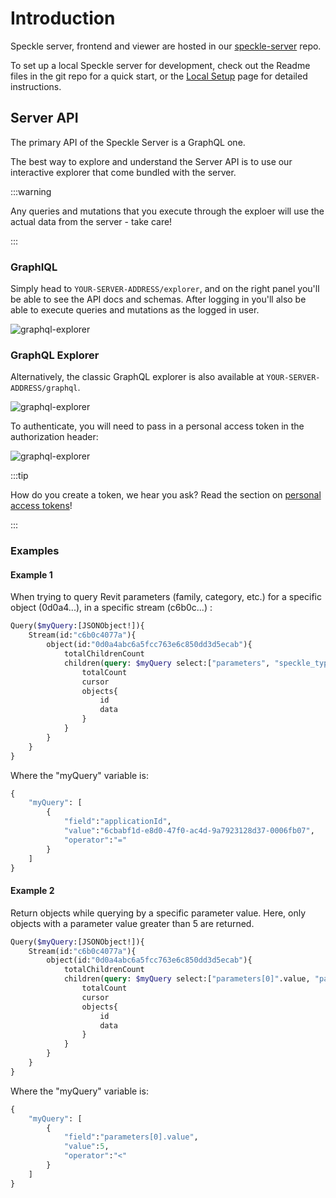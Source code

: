 # Introduction

Speckle server, frontend and viewer are hosted in our [speckle-server](https://github.com/specklesystems/speckle-server) repo.

To set up a local Speckle server for development, check out the Readme files in the git repo for a quick start, or the [Local Setup](/dev/server-setup) page for detailed instructions.  

## Server API

The primary API of the Speckle Server is a GraphQL one. 

The best way to explore and understand the Server API is to use our interactive explorer that come bundled with the server. 

:::warning 

Any queries and mutations that you execute through the exploer will use the actual data from the server - take care!

:::

### GraphIQL

Simply head to `YOUR-SERVER-ADDRESS/explorer`, and on the right panel you'll be able to see the API docs and schemas. After logging in you'll also be able to execute queries and mutations as the logged in user.

![graphql-explorer](../dev/img/graphql-explorer.png)


### GraphQL Explorer

Alternatively, the classic GraphQL explorer is also available at `YOUR-SERVER-ADDRESS/graphql`.

![graphql-explorer](../dev/img/graphql-explorer-2.png)

To authenticate, you will need to pass in a personal access token in the authorization header: 

![graphql-explorer](../dev/img/authorization-header-gql.png)

:::tip

How do you create a token, we hear you ask? Read the section on [personal access tokens](/dev/tokens.html)!

:::

### Examples

#### Example 1

When trying to query Revit parameters (family, category, etc.) for a specific object (0d0a4...), in a specific stream (c6b0c...) :

``` graphql
Query($myQuery:[JSONObject!]){
    Stream(id:"c6b0c4077a"){
        object(id:"0d0a4abc6a5fcc763e6c850dd3d5ecab"){
            totalChildrenCount
            children(query: $myQuery select:["parameters", "speckle_type", "type", "family", "category"]){
                totalCount
                cursor
                objects{
                    id
                    data
                }
            }
        }
    }
}
```

Where the "myQuery" variable is:

``` graphql
{
    "myQuery": [
        {
            "field":"applicationId",
            "value":"6cbabf1d-e8d0-47f0-ac4d-9a7923128d37-0006fb07",
            "operator":"="
        }
    ]
}
```

#### Example 2
Return objects while querying by a specific parameter value. Here, only objects with a parameter value greater than 5 are returned.

``` graphql
Query($myQuery:[JSONObject!]){
    Stream(id:"c6b0c4077a"){
        object(id:"0d0a4abc6a5fcc763e6c850dd3d5ecab"){
            totalChildrenCount
            children(query: $myQuery select:["parameters[0]".value, "parameters[0].name"]){
                totalCount
                cursor
                objects{
                    id
                    data
                }
            }
        }
    }
}
```

Where the "myQuery" variable is:

``` graphql
{
    "myQuery": [
        {
            "field":"parameters[0].value",
            "value":5,
            "operator":"<"
        }
    ]
}
```